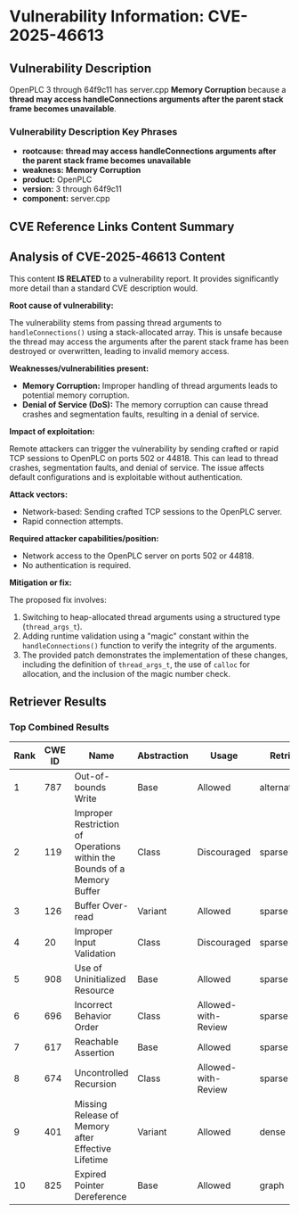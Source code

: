 # Vulnerability Information: CVE-2025-46613

## Vulnerability Description
OpenPLC 3 through 64f9c11 has server.cpp **Memory Corruption** because a **thread may access handleConnections arguments after the parent stack frame becomes unavailable**.

### Vulnerability Description Key Phrases
- **rootcause:** **thread may access handleConnections arguments after the parent stack frame becomes unavailable**
- **weakness:** **Memory Corruption**
- **product:** OpenPLC
- **version:** 3 through 64f9c11
- **component:** server.cpp

## CVE Reference Links Content Summary
## Analysis of CVE-2025-46613 Content

This content **IS RELATED** to a vulnerability report. It provides significantly more detail than a standard CVE description would.

**Root cause of vulnerability:**

The vulnerability stems from passing thread arguments to `handleConnections()` using a stack-allocated array. This is unsafe because the thread may access the arguments after the parent stack frame has been destroyed or overwritten, leading to invalid memory access.

**Weaknesses/vulnerabilities present:**

*   **Memory Corruption:** Improper handling of thread arguments leads to potential memory corruption.
*   **Denial of Service (DoS):** The memory corruption can cause thread crashes and segmentation faults, resulting in a denial of service.

**Impact of exploitation:**

Remote attackers can trigger the vulnerability by sending crafted or rapid TCP sessions to OpenPLC on ports 502 or 44818. This can lead to thread crashes, segmentation faults, and denial of service. The issue affects default configurations and is exploitable without authentication.

**Attack vectors:**

*   Network-based: Sending crafted TCP sessions to the OpenPLC server.
*   Rapid connection attempts.

**Required attacker capabilities/position:**

*   Network access to the OpenPLC server on ports 502 or 44818.
*   No authentication is required.

**Mitigation or fix:**

The proposed fix involves:

1.  Switching to heap-allocated thread arguments using a structured type (`thread_args_t`).
2.  Adding runtime validation using a "magic" constant within the `handleConnections()` function to verify the integrity of the arguments.
3.  The provided patch demonstrates the implementation of these changes, including the definition of `thread_args_t`, the use of `calloc` for allocation, and the inclusion of the magic number check.

## Retriever Results

### Top Combined Results

| Rank | CWE ID | Name | Abstraction | Usage  | Retrievers | Individual Scores |
|------|--------|------|-------------|-------|------------|-------------------|
| 1 | 787 | Out-of-bounds Write | Base | Allowed | alternate_terms | 1.000 |
| 2 | 119 | Improper Restriction of Operations within the Bounds of a Memory Buffer | Class | Discouraged | sparse | 0.176 |
| 3 | 126 | Buffer Over-read | Variant | Allowed | sparse | 0.150 |
| 4 | 20 | Improper Input Validation | Class | Discouraged | sparse | 0.150 |
| 5 | 908 | Use of Uninitialized Resource | Base | Allowed | sparse | 0.145 |
| 6 | 696 | Incorrect Behavior Order | Class | Allowed-with-Review | sparse | 0.145 |
| 7 | 617 | Reachable Assertion | Base | Allowed | sparse | 0.144 |
| 8 | 674 | Uncontrolled Recursion | Class | Allowed-with-Review | sparse | 0.143 |
| 9 | 401 | Missing Release of Memory after Effective Lifetime | Variant | Allowed | dense | 0.556 |
| 10 | 825 | Expired Pointer Dereference | Base | Allowed | graph | 0.003 |

